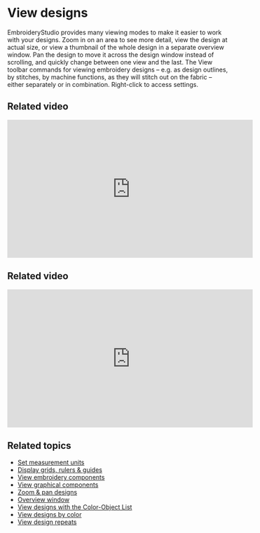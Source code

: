 # View designs

EmbroideryStudio provides many viewing modes to make it easier to work with your designs. Zoom in on an area to see more detail, view the design at actual size, or view a thumbnail of the whole design in a separate overview window. Pan the design to move it across the design window instead of scrolling, and quickly change between one view and the last. The View toolbar commands for viewing embroidery designs – e.g. as design outlines, by stitches, by machine functions, as they will stitch out on the fabric – either separately or in combination. Right-click to access settings.

## Related video

<iframe src="https://www.youtube.com/embed/CBJue-JX-Bc" title="YouTube video player" 
		 frameborder="0" allow="accelerometer; autoplay; clipboard-write; encrypted-media; gyroscope; picture-in-picture" 
		 allowfullscreen="" style="width: 560px; height: 315px;">
<p>&#160;</p>
</iframe>

## Related video

<iframe src="https://www.youtube.com/embed/_hpULuVif38" frameborder="0" 
		 allow="accelerometer; autoplay; encrypted-media; gyroscope; picture-in-picture" 
		 allowfullscreen="" style="width: 560px; height: 315px;">
<p>&#160;</p>
</iframe>

## Related topics

- [Set measurement units](Set_measurement_units)
- [Display grids, rulers & guides](Display_grids_rulers_guides)
- [View embroidery components](View_embroidery_components)
- [View graphical components](View_graphical_components)
- [Zoom & pan designs](Zoom_pan_designs)
- [Overview window](Overview_window)
- [View designs with the Color-Object List](View_designs_with_the_Color-Object_List)
- [View designs by color](View_designs_by_color)
- [View design repeats](View_design_repeats)
